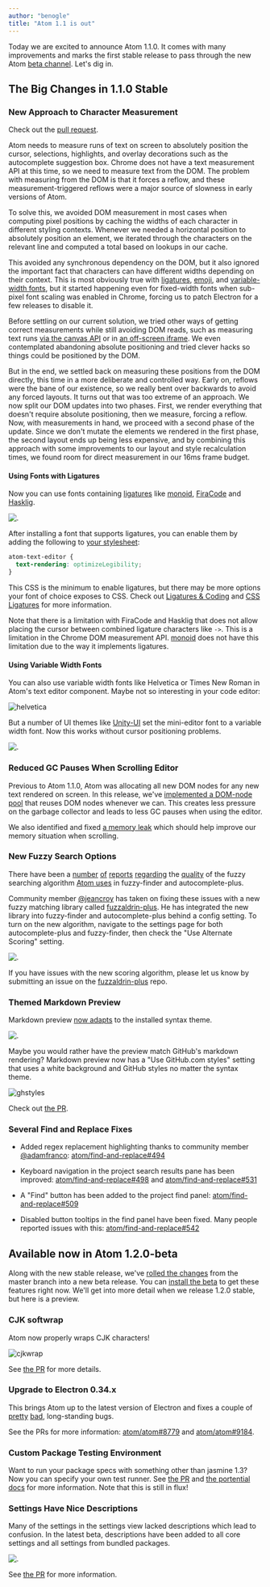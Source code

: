 ```yaml
---
author: "benogle"
title: "Atom 1.1 is out"
---
```


Today we are excited to announce Atom 1.1.0. It comes with many improvements and marks the first stable release to pass through the new Atom [beta channel](/blog/2015/10/21/introducing-the-atom-beta-channel). Let's dig in.

<!--more-->

## The Big Changes in 1.1.0 Stable

### New Approach to Character Measurement

Check out the [pull request](https://github.com/atom/atom/pull/8811).

Atom needs to measure runs of text on screen to absolutely position the cursor, selections, highlights, and overlay decorations such as the autocomplete suggestion box. Chrome does not have a text measurement API at this time, so we need to measure text from the DOM. The problem with measuring from the DOM is that it forces a reflow, and these measurement-triggered reflows were a major source of slowness in early versions of Atom.

To solve this, we avoided DOM measurement in most cases when computing pixel positions by caching the widths of each character in different styling contexts. Whenever we needed a horizontal position to absolutely position an element, we iterated through the characters on the relevant line and computed a total based on lookups in our cache.

This avoided any synchronous dependency on the DOM, but it also ignored the important fact that characters can have different widths depending on their context. This is most obviously true with [ligatures](https://github.com/atom/atom/issues/3821), [emoji](https://github.com/atom/atom/issues/6307), and [variable-width fonts](https://github.com/atom/atom/issues/3345), but it started happening even for fixed-width fonts when sub-pixel font scaling was enabled in Chrome, forcing us to patch Electron for a few releases to disable it.

Before settling on our current solution, we tried other ways of getting correct measurements while still avoiding DOM reads, such as measuring text runs [via the canvas API](https://github.com/atom/atom/pull/6083) or in [an off-screen iframe](https://github.com/atom/atom/pull/7945). We even contemplated abandoning absolute positioning and tried clever hacks so things could be positioned by the DOM.

But in the end, we settled back on measuring these positions from the DOM directly, this time in a more deliberate and controlled way. Early on, reflows were the bane of our existence, so we really bent over backwards to avoid any forced layouts. It turns out that was too extreme of an approach. We now split our DOM updates into two phases. First, we render everything that doesn't require absolute positioning, then we measure, forcing a reflow. Now, with measurements in hand, we proceed with a second phase of the update. Since we don't mutate the elements we rendered in the first phase, the second layout ends up being less expensive, and by combining this approach with some improvements to our layout and style recalculation times, we found room for direct measurement in our 16ms frame budget.

#### Using Fonts with Ligatures

Now you can use fonts containing [ligatures](https://en.wikipedia.org/wiki/Typographic_ligature) like [monoid](http://larsenwork.com/monoid/), [FiraCode](https://github.com/tonsky/FiraCode) and
[Hasklig](https://github.com/i-tu/Hasklig).

![.](https://cloud.githubusercontent.com/assets/69169/10746777/917b9274-7c0b-11e5-8c82-49c10b17a05d.png)

After installing a font that supports ligatures, you can enable them by adding the following to [your stylesheet](https://flight-manual.atom.io/using-atom/sections/basic-customization/):

```css
atom-text-editor {
  text-rendering: optimizeLegibility;
}
```

This CSS is the minimum to enable ligatures, but there may be more options your font of choice exposes to CSS. Check out [Ligatures & Coding](https://medium.com/@larsenwork/ligatures-coding-fonts-5375ab47ef8e) and [CSS Ligatures](http://ricostacruz.com/til/css-ligatures.html) for more information.

Note that there is a limitation with FiraCode and Hasklig that does not allow placing the cursor between combined ligature characters like `->`. This is a limitation in the Chrome DOM measurement API. [monoid](http://larsenwork.com/monoid/) does not have this limitation due to the way it implements ligatures.

#### Using Variable Width Fonts

You can also use variable width fonts like Helvetica or Times New Roman in Atom's text editor component. Maybe not so interesting in your code editor:

![helvetica](https://cloud.githubusercontent.com/assets/69169/10746140/31defd70-7c05-11e5-91aa-45593330fc9c.png)

But a number of UI themes like [Unity-UI](/themes/unity-ui) set the mini-editor font to a variable width font. Now this works without cursor positioning problems.

![.](https://cloud.githubusercontent.com/assets/69169/10746142/31e11dee-7c05-11e5-928b-3d1698ddea17.png)

### Reduced GC Pauses When Scrolling Editor

Previous to Atom 1.1.0, Atom was allocating all new DOM nodes for any new text rendered on screen. In this release, we've [implemented a DOM-node pool](https://github.com/atom/atom/pull/8783) that reuses DOM nodes whenever we can. This creates less pressure on the garbage collector and leads to less GC pauses when using the editor.

We also identified and fixed [a memory leak](https://github.com/atom/atom/pull/9067) which should help improve our memory situation when scrolling.

### New Fuzzy Search Options

There have been a [number](https://github.com/atom/fuzzy-finder/issues/57) [of](https://github.com/atom/fuzzy-finder/issues/41) [reports](https://github.com/atom/fuzzy-finder/issues/138) [regarding](https://github.com/atom/autocomplete-plus/issues/564) the [quality](https://github.com/atom/autocomplete-plus/issues/42) of the fuzzy searching algorithm [Atom uses](https://github.com/atom/fuzzaldrin) in fuzzy-finder and autocomplete-plus.

Community member [@jeancroy](https://github.com/jeancroy) has taken on fixing these issues with a new fuzzy matching library called [fuzzaldrin-plus](https://github.com/jeancroy/fuzzaldrin-plus). He has integrated the new library into fuzzy-finder and autocomplete-plus behind a config setting. To turn on the new algorithm, navigate to the settings page for both autocomplete-plus and fuzzy-finder, then check the "Use Alternate Scoring" setting.

![.](https://cloud.githubusercontent.com/assets/69169/10746464/90bf8ffa-7c08-11e5-8dca-81e9c21dc496.png)

If you have issues with the new scoring algorithm, please let us know by submitting an issue on the [fuzzaldrin-plus](https://github.com/jeancroy/fuzzaldrin-plus) repo.

### Themed Markdown Preview

Markdown preview [now adapts](https://github.com/atom/markdown-preview/pull/298) to the installed syntax theme.

![.](https://cloud.githubusercontent.com/assets/378023/9629606/e1de7682-51ae-11e5-97cb-b702ec6cb43b.png)

Maybe you would rather have the preview match GitHub's markdown rendering? Markdown preview now has a "Use GitHub.com styles" setting that uses a white background and GitHub styles no matter the syntax theme.

![ghstyles](https://cloud.githubusercontent.com/assets/378023/9629635/21ddbe50-51af-11e5-9639-663906d689ef.png)

Check out [the PR](https://github.com/atom/markdown-preview/pull/298).

### Several Find and Replace Fixes

- Added regex replacement highlighting thanks to community member [@adamfranco](https://github.com/adamfranco): [atom/find-and-replace#494](https://github.com/atom/find-and-replace/pull/494)

- Keyboard navigation in the project search results pane has been improved: [atom/find-and-replace#498](https://github.com/atom/find-and-replace/pull/498) and [atom/find-and-replace#531](https://github.com/atom/find-and-replace/pull/531)

- A "Find" button has been added to the project find panel: [atom/find-and-replace#509](https://github.com/atom/find-and-replace/pull/509)

- Disabled button tooltips in the find panel have been fixed. Many people reported issues with this: [atom/find-and-replace#542](https://github.com/atom/find-and-replace/pull/542)


## Available now in Atom 1.2.0-beta

Along with the new stable release, we've [rolled the changes](/blog/2015/10/21/introducing-the-atom-beta-channel) from the master branch into a new beta release. You can [install the beta](/beta) to get these features right now. We'll get into more detail when we release 1.2.0 stable, but here is a preview.

### CJK softwrap

Atom now properly wraps CJK characters!

![cjkwrap](https://cloud.githubusercontent.com/assets/482957/10524695/31cfbf36-7381-11e5-981b-114a0cafee7c.gif)

See [the PR](https://github.com/atom/atom/pull/9162) for more details.

### Upgrade to Electron 0.34.x

This brings Atom up to the latest version of Electron and fixes a couple of [pretty](https://github.com/atom/atom/issues/3593) [bad](https://github.com/atom/atom/issues/7061), long-standing bugs.

See the PRs for more information: [atom/atom#8779](https://github.com/atom/atom/pull/8779) and [atom/atom#9184](https://github.com/atom/atom/pull/9184).

### Custom Package Testing Environment

Want to run your package specs with something other than jasmine 1.3? Now you can specify your own test runner. See [the PR](https://github.com/atom/atom/pull/8968) and [the portential docs](https://github.com/atom/docs/pull/133) for more information. Note that this is still in flux!

### Settings Have Nice Descriptions

Many of the settings in the settings view lacked descriptions which lead to confusion. In the latest beta, descriptions have been added to all core settings and all settings from bundled packages.

![.](https://cloud.githubusercontent.com/assets/38924/10392228/787d4c9c-6e85-11e5-946a-7ee4b2d4b70f.png)

See [the PR](https://github.com/atom/atom/pull/9096) for more information.
